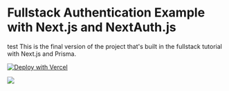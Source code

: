 # Fullstack Authentication Example with Next.js and NextAuth.js
test
This is the final version of the project that's built in the fullstack tutorial with Next.js and Prisma.

[![Deploy with Vercel](https://vercel.com/button)](https://vercel.com/import/git?env=DATABASE_URL,GITHUB_ID,GITHUB_SECRET,NEXTAUTH_URL)

![](https://imgur.com/GH0PXi4.png)

